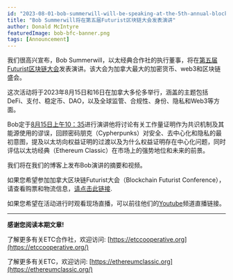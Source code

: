 ```yaml
---
id: "2023-08-01-bob-summerwill-will-be-speaking-at-the-5th-annual-blockchain-futurist-conference-en"
title: "Bob Summerwill将在第五届Futurist区块链大会发表演讲"
author: Donald McIntyre
featuredImage: bob-bfc-banner.png
tags: [Announcement]
---
```


我们很高兴宣布，Bob Summerwill，以太经典合作社的执行董事，将在[第五届Futurist区块链大会](https://www.futuristconference.com/)发表演讲。该大会为加拿大最大的加密货币、web3和区块链盛会。

这次活动将于2023年8月15日和16日在加拿大多伦多举行，涵盖的主题包括DeFi、支付、稳定币、DAO，以及全球监管、合规性、身份、隐私和Web3等方面。

Bob定于[8月15日上午10：35](https://eventmobi.com/futurist23/agenda/a23646b2-e884-41c0-9c83-24b8aa723b73/day/2023-08-15)进行演讲他将讨论有关工作量证明作为共识机制及其能源使用的谬误，回顾密码朋克（Cypherpunks）对安全、去中心化和隐私的最初意图，提及以太坊向权益证明的过渡以及为什么权益证明存在中心化问题，同时评估以太坊经典（Ethereum Classic）在市场上的强势地位和未来的前景。

我们将在我们的博客上发布Bob演讲的摘要和视频。

如果您希望参加加拿大区块链Futurist大会（Blockchain Futurist Conference），请查看购票和物流信息，[请点击此链接](https://www.futuristconference.com/ticket).

如果您希望在活动进行时观看现场直播，可以前往他们的[Youtube](https://www.youtube.com/@futuristconference/streams)频道直播链接。

---

**感谢您阅读本期文章!**

了解更多有关ETC合作社，欢迎访问:  [https://etccooperative.org](https://etccooperative.org/)

了解更多有关ETC，欢迎访问:  [https://ethereumclassic.org](https://ethereumclassic.org/)
